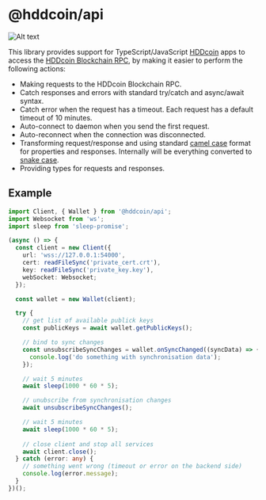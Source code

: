 # @hddcoin/api
![Alt text](https://www.hddcoin.net/img/hddcoin_logo.svg)

This library provides support for TypeScript/JavaScript [HDDcoin](https://www.hddcoin.net) apps to access the [HDDcoin Blockchain RPC](https://github.com/HDDcoin-Network/hddcoin-blockchain/wiki/RPC-Interfaces), by making it easier to perform the following actions:

 - Making requests to the HDDcoin Blockchain RPC.
 - Catch responses and errors with standard try/catch and async/await syntax.
 - Catch error when the request has a timeout. Each request has a default timeout of 10 minutes.
 - Auto-connect to daemon when you send the first request.
 - Auto-reconnect when the connection was disconnected.
 - Transforming request/response and using standard [camel case](https://en.wikipedia.org/wiki/Camel_case) format for properties and responses. Internally will be everything converted to [snake case](https://en.wikipedia.org/wiki/Snake_case). 
 - Providing types for requests and responses.

## Example

```ts
import Client, { Wallet } from '@hddcoin/api';
import Websocket from 'ws';
import sleep from 'sleep-promise';

(async () => {
  const client = new Client({
    url: 'wss://127.0.0.1:54000',
    cert: readFileSync('private_cert.crt'),
    key: readFileSync('private_key.key'),
    webSocket: Websocket;
  });

  const wallet = new Wallet(client);

  try {
    // get list of available publick keys
    const publicKeys = await wallet.getPublicKeys();

    // bind to sync changes
    const unsubscribeSyncChanges = wallet.onSyncChanged((syncData) => {
      console.log('do something with synchronisation data');
    });

    // wait 5 minutes
    await sleep(1000 * 60 * 5);

    // unubscribe from synchronisation changes
    await unsubscribeSyncChanges();

    // wait 5 minutes
    await sleep(1000 * 60 * 5);
    
    // close client and stop all services
    await client.close();
  } catch (error: any) {
    // something went wrong (timeout or error on the backend side)
    console.log(error.message);
  }
})();
```
